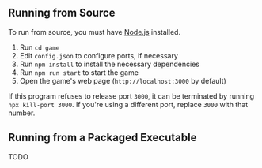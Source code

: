 
## Running from Source

To run from source, you must have [Node.js](https://nodejs.org/en/download) installed.

1. Run `cd game`
2. Edit `config.json` to configure ports, if necessary
3. Run `npm install` to install the necessary dependencies
4. Run `npm run start` to start the game
5. Open the game's web page (`http://localhost:3000` by default)

If this program refuses to release port `3000`, it can be terminated by running `npx kill-port 3000`.
If you're using a different port, replace `3000` with that number.

## Running from a Packaged Executable
TODO
